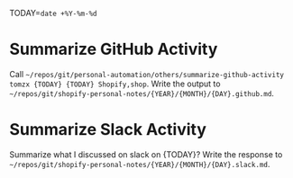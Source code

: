 TODAY=`date +%Y-%m-%d`

# Summarize GitHub Activity
Call `~/repos/git/personal-automation/others/summarize-github-activity tomzx {TODAY} {TODAY} Shopify,shop`.
Write the output to `~/repos/git/shopify-personal-notes/{YEAR}/{MONTH}/{DAY}.github.md`.

# Summarize Slack Activity
Summarize what I discussed on slack on {TODAY}?
Write the response to `~/repos/git/shopify-personal-notes/{YEAR}/{MONTH}/{DAY}.slack.md`.
